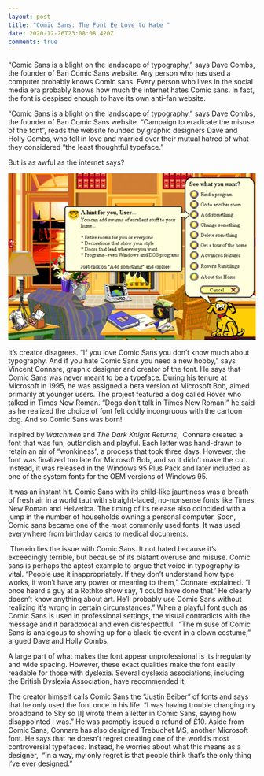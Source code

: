 ```yaml
---
layout: post
title: "Comic Sans: The Font Ee Love to Hate "
date: 2020-12-26T23:08:08.420Z
comments: true
---
```

“Comic Sans is a blight on the landscape of typography,” says Dave Combs, the founder of Ban Comic Sans website. Any person who has used a computer probably knows Comic sans. Every person who lives in the social media era probably knows how much the internet hates Comic sans. In fact, the font is despised enough to have its own anti-fan website.

“Comic Sans is a blight on the landscape of typography,” says Dave Combs, the founder of Ban Comic Sans website. “Campaign to eradicate the misuse of the font”, reads the website founded by graphic designers Dave and Holly Combs, who fell in love and married over their mutual hatred of what they considered “the least thoughtful typeface.”

But is as awful as the internet says?

![Microsoft Bob featured a talking dog called Rover ](../uploads/rover.png "Microsoft Bob featured a talking dog called Rover / Microsoft Bob via Wikipedia")



It’s creator disagrees. “If you love Comic Sans you don’t know much about typography. And if you hate Comic Sans you need a new hobby,” says Vincent Connare, graphic designer and creator of the font. He says that Comic Sans was never meant to be a typeface. During his tenure at Microsoft in 1995, he was assigned a beta version of Microsoft Bob, aimed primarily at younger users. The project featured a dog called Rover who talked in Times New Roman. “Dogs don’t talk in Times New Roman!” he said as he realized the choice of font felt oddly incongruous with the cartoon dog. And so Comic Sans was born!

Inspired by *Watchmen* and *The Dark Knight Returns*,  Connare created a font that was fun, outlandish and playful. Each letter was hand-drawn to retain an air of “wonkiness”, a process that took three days. However, the font was finalized too late for Microsoft Bob, and so it didn’t make the cut. Instead, it was released in the Windows 95 Plus Pack and later included as one of the system fonts for the OEM versions of Windows 95.

It was an instant hit. Comic Sans with its child-like jauntiness was a breath of fresh air in a world taut with straight-laced, no-nonsense fonts like Times New Roman and Helvetica. The timing of its release also coincided with a jump in the number of households owning a personal computer. Soon, Comic sans became one of the most commonly used fonts. It was used everywhere from birthday cards to medical documents.

 Therein lies the issue with Comic Sans. It not hated because it’s exceedingly terrible, but because of its blatant overuse and misuse. Comic sans is perhaps the aptest example to argue that voice in typography is vital. “People use it inappropriately. If they don’t understand how type works, it won’t have any power or meaning to them,” Connare explained. “I once heard a guy at a Rothko show say, ‘I could have done that.’ He clearly doesn’t know anything about art. He’ll probably use Comic Sans without realizing it’s wrong in certain circumstances.” When a playful font such as Comic Sans is used in professional settings, the visual contradicts with the message and it paradoxical and even disrespectful.  “The misuse of Comic Sans is analogous to showing up for a black-tie event in a clown costume,” argued Dave and Holly Combs.

A large part of what makes the font appear unprofessional is its irregularity and wide spacing. However, these exact qualities make the font easily readable for those with dyslexia. Several dyslexia associations, including the British Dyslexia Association, have recommended it.

The creator himself calls Comic Sans the “Justin Beiber” of fonts and says that he only used the font once in his life. “I was having trouble changing my broadband to Sky so \[I] wrote them a letter in Comic Sans, saying how disappointed I was.” He was promptly issued a refund of £10. Aside from Comic Sans, Connare has also designed Trebuchet MS, another Microsoft font. He says that he doesn’t regret creating one of the world’s most controversial typefaces. Instead, he worries about what this means as a designer,  “In a way, my only regret is that people think that’s the only thing I’ve ever designed.”